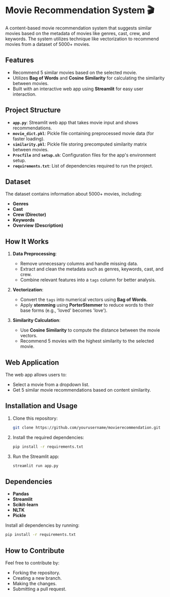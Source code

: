 # Movie Recommendation System 🎬

A content-based movie recommendation system that suggests similar movies based on the metadata of movies like genres, cast, crew, and keywords. The system utilizes technique like vectorization to recommend movies from a dataset of 5000+ movies.

## Features
- Recommend 5 similar movies based on the selected movie.
- Utilizes **Bag of Words** and **Cosine Similarity** for calculating the similarity between movies.
- Built with an interactive web app using **Streamlit** for easy user interaction.

## Project Structure
- **`app.py`**: Streamlit web app that takes movie input and shows recommendations.
- **`movie_dict.pkl`**: Pickle file containing preprocessed movie data (for faster loading).
- **`similarity.pkl`**: Pickle file storing precomputed similarity matrix between movies.
- **`Procfile`** and **`setup.sh`**: Configuration files for the app's environment setup.
- **`requirements.txt`**: List of dependencies required to run the project.

## Dataset
The dataset contains information about 5000+ movies, including:
- **Genres**
- **Cast**
- **Crew (Director)**
- **Keywords**
- **Overview (Description)**

## How It Works
1. **Data Preprocessing**:
    - Remove unnecessary columns and handle missing data.
    - Extract and clean the metadata such as genres, keywords, cast, and crew.
    - Combine relevant features into a `tags` column for better analysis.
    
2. **Vectorization**:
    - Convert the `tags` into numerical vectors using **Bag of Words**.
    - Apply **stemming** using **PorterStemmer** to reduce words to their base forms (e.g., 'loved' becomes 'love').
    
3. **Similarity Calculation**:
    - Use **Cosine Similarity** to compute the distance between the movie vectors.
    - Recommend 5 movies with the highest similarity to the selected movie.

## Web Application
The web app allows users to:
- Select a movie from a dropdown list.
- Get 5 similar movie recommendations based on content similarity.

## Installation and Usage
1. Clone this repository:
   ```bash
   git clone https://github.com/yourusername/movierecommendation.git
   ```
2. Install the required dependencies:
   ```bash
   pip install -r requirements.txt
   ```
3. Run the Streamlit app:
   ```bash
   streamlit run app.py
   ```

## Dependencies
- **Pandas**
- **Streamlit**
- **Scikit-learn**
- **NLTK**
- **Pickle**

Install all dependencies by running:
```bash
pip install -r requirements.txt
```

## How to Contribute
Feel free to contribute by:
- Forking the repository.
- Creating a new branch.
- Making the changes.
- Submitting a pull request.
